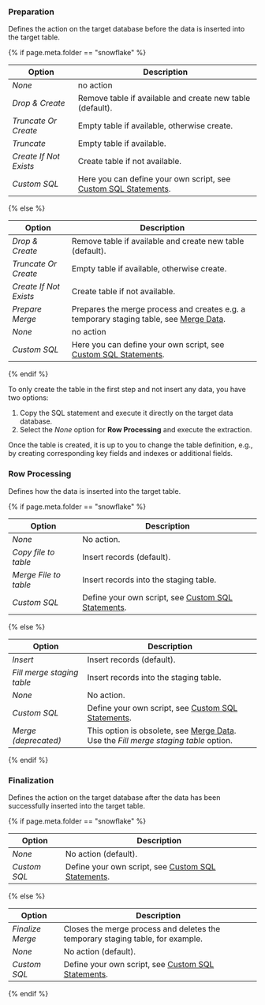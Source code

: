 
### Preparation

Defines the action on the target database before the data is inserted into the target table.

{% if page.meta.folder == "snowflake" %}

| Option | Description |
|---------|--------------|
| *None* | no action |
| *Drop & Create* | Remove table if available and create new table (default). |
| *Truncate Or Create* | Empty table if available, otherwise create. |
| *Truncate* | Empty table if available. |
| *Create If Not Exists* | Create table if not available. |
| *Custom SQL* | Here you can define your own script, see [Custom SQL Statements](#custom-sql-statements). |

{% else %}

| Option | Description |
|---------|--------------|
| *Drop & Create* | Remove table if available and create new table (default). |
| *Truncate Or Create* | Empty table if available, otherwise create. |
| *Create If Not Exists* | Create table if not available. |
| *Prepare Merge* | Prepares the merge process and creates e.g. a temporary staging table, see [Merge Data](#merge-data). |
| *None* | no action |
| *Custom SQL* | Here you can define your own script, see [Custom SQL Statements](#custom-sql-statements). |

{% endif %}

To only create the table in the first step and not insert any data, you have two options:
1. Copy the SQL statement and execute it directly on the target data database.
2. Select the *None* option for **Row Processing** and execute the extraction.

Once the table is created, it is up to you to change the table definition, e.g., by creating corresponding key fields and indexes or additional fields.

### Row Processing

Defines how the data is inserted into the target table.

{% if page.meta.folder == "snowflake" %}

| Option | Description |
|---------|--------------|
| *None* | No action. |
| *Copy file to table* | Insert records (default). |
| *Merge File to table* | Insert records into the staging table. |
| *Custom SQL* | Define your own script, see [Custom SQL Statements](#custom-sql-statements). |

{% else %}

| Option | Description |
|---------|--------------|
| *Insert* | Insert records (default). |
| *Fill merge staging table* | Insert records into the staging table. |
| *None* | No action. |
| *Custom SQL* | Define your own script, see [Custom SQL Statements](#custom-sql-statements). |
| *Merge (deprecated)* | This option is obsolete, see [Merge Data](#merge-data). Use the *Fill merge staging table* option.  |

{% endif %}

### Finalization

Defines the action on the target database after the data has been successfully inserted into the target table.

{% if page.meta.folder == "snowflake" %}

| Option | Description |
|---------|--------------|
| *None* | No action (default). |
| *Custom SQL* | Define your own script, see [Custom SQL Statements](#custom-sql-statements). |

{% else %}

| Option | Description |
|---------|--------------|
| *Finalize Merge*| Closes the merge process and deletes the temporary staging table, for example.  |
| *None* | No action (default). |
| *Custom SQL* | Define your own script, see [Custom SQL Statements](#custom-sql-statements). |

{% endif %}
